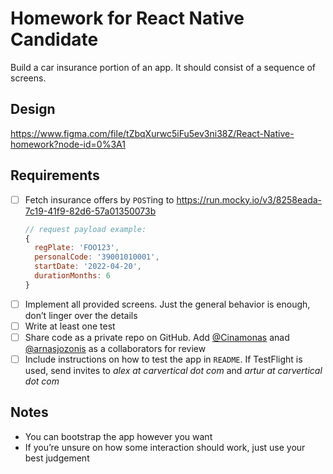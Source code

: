 # Homework for React Native Candidate

Build a car insurance portion of an app. It should consist of a sequence of screens.

## Design

https://www.figma.com/file/tZbqXurwc5iFu5ev3ni38Z/React-Native-homework?node-id=0%3A1

## Requirements

- [ ] Fetch insurance offers by `POST`ing to https://run.mocky.io/v3/8258eada-7c19-41f9-82d6-57a01350073b
  ```js
  // request payload example:
  {
    regPlate: 'FOO123',
    personalCode: '39001010001',
    startDate: '2022-04-20',
    durationMonths: 6
  }
  ```
- [ ] Implement all provided screens. Just the general behavior is enough, don’t linger over the details
- [ ] Write at least one test
- [ ] Share code as a private repo on GitHub. Add [@Cinamonas](https://github.com/Cinamonas) anad [@arnasjozonis](https://github.com/arnasjozonis) as a collaborators for review
- [ ] Include instructions on how to test the app in `README`. If TestFlight is used, send invites to _alex at carvertical dot com_ and _artur at carvertical dot com_

## Notes

- You can bootstrap the app however you want
- If you’re unsure on how some interaction should work, just use your best judgement
